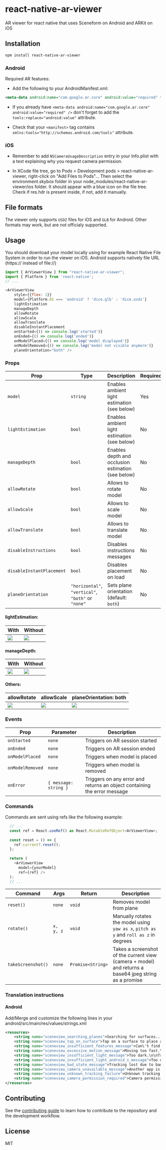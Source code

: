 # react-native-ar-viewer

AR viewer for react native that uses Sceneform on Android and ARKit on iOS

## Installation

```sh
npm install react-native-ar-viewer
```

### Android
Required AR features:

- Add the following to your AndroidManifest.xml:

```xml
<meta-data android:name="com.google.ar.core" android:value="required" tools:replace="android:value" />
```

- If you already have `<meta-data android:name="com.google.ar.core" android:value="required" />` don't forget to add the `tools:replace="android:value"` attribute.

- Check that your `<manifest>` tag contains `xmlns:tools="http://schemas.android.com/tools"` attribute.

### iOS
- Remember to add `NSCameraUsageDescription` entry in your Info.plist with a text explaining why you request camera permission.

- In XCode file tree, go to Pods > Development pods > react-native-ar-viewer, right-click on "Add Files to Pods"... Then select the environment.skybox folder in your node_modules/react-native-ar-viewer/ios folder. It should appear with a blue icon on the file tree. Check if res.hdr is present inside, if not, add it manually.

## File formats
The viewer only supports `USDZ` files for iOS and `GLB` for Android. Other formats may work, but are not officialy supported.

## Usage

You should download your model locally using for example React Native File System in order to run the viewer on iOS. Android supports natively file URL (https:// instead of file://)

```js
import { ArViewerView } from "react-native-ar-viewer";
import { Platform } from 'react-native';
// ...

<ArViewerView 
    style={{flex: 1}}
    model={Platform.OS === 'android' ? 'dice.glb' : 'dice.usdz'}
    lightEstimation
    manageDepth
    allowRotate
    allowScale
    allowTranslate
    disableInstantPlacement
    onStarted={() => console.log('started')}
    onEnded={() => console.log('ended')}
    onModelPlaced={() => console.log('model displayed')}
    onModelRemoved={() => console.log('model not visible anymore')}
    planeOrientation="both" />
```

### Props

| Prop | Type | Description | Required |
|---|---|---|---|
| `model`| `string` | Enables ambient light estimation (see below) | Yes |
| `lightEstimation`| `bool` | Enables ambient light estimation (see below) | No |
| `manageDepth` | `bool` | Enables depth and occlusion estimation (see below) | No |
| `allowRotate` | `bool` | Allows to rotate model | No |
| `allowScale` | `bool` | Allows to scale model | No |
| `allowTranslate` | `bool` | Allows to translate model | No |
| `disableInstructions` | `bool` | Disables instructions messages | No |
| `disableInstantPlacement` | `bool` | Disables placement on load | No |
| `planeOrientation` | `"horizontal"`, `"vertical"`, `"both"` or `"none"` | Sets plane orientation (default: `both`) | No |

#### lightEstimation:

| With | Without |
|---|---|
|![](https://raw.githubusercontent.com/riderodd/react-native-ar/main/docs/light.jpg)|![](https://raw.githubusercontent.com/riderodd/react-native-ar/main/docs/no-light.jpg)|

#### manageDepth:

| With | Without |
|---|---|
|![](https://raw.githubusercontent.com/riderodd/react-native-ar/main/docs/depth.jpg)|![](https://raw.githubusercontent.com/riderodd/react-native-ar/main/docs/no-depth.jpg)|

#### Others:

| allowRotate | allowScale | planeOrientation: both |
|---|---|---|
|![](https://raw.githubusercontent.com/riderodd/react-native-ar/main/docs/rotate.gif)|![](https://raw.githubusercontent.com/riderodd/react-native-ar/main/docs/scale.gif)|![](https://raw.githubusercontent.com/riderodd/react-native-ar/main/docs/planeOrientation.gif)|

### Events

| Prop | Parameter | Description |
|---|---|---|
| `onStarted` | `none` | Triggers on AR session started |
| `onEnded` | `none` | Triggers on AR session ended |
| `onModelPlaced` | `none` | Triggers when model is placed |
| `onModelRemoved` | `none` | Triggers when model is removed |
| `onError` | `{ message: string }` | Triggers on any error and returns an object containing the error message |

### Commands

Commands are sent using refs like the following example:

```js
  // ...
  const ref = React.useRef() as React.MutableRefObject<ArViewerView>;
  
  const reset = () => {
    ref.current?.reset();
  };
  
  return (
    <ArViewerView
      model={yourModel}
      ref={ref} />
  );
  // ...
```

| Command | Args | Return | Description |
|---|---|---|---|
| `reset()` | `none` | `void` | Removes model from plane |
| `rotate()` | `x, y, z` | `void` | Manually rotates the model using `yaw as x`, `pitch as y` and `roll as z` in degrees |
| `takeScreenshot()` | `none` | `Promise<String>` | Takes a screenshot of the current view (camera + model) and returns a base64 jpeg string as a promise |

### Translation instructions

#### Android

Add/Merge and customize the following lines in your android/src/main/res/values/strings.xml
```xml
<resources>
    <string name="sceneview_searching_planes">Searching for surfaces...</string>
    <string name="sceneview_tap_on_surface">Tap on a surface to place an object.</string>
    <string name="sceneview_insufficient_features_message">Can\'t find anything.\n\nAim device at a surface with more texture or color.</string>
    <string name="sceneview_excessive_motion_message">Moving too fast.\n\nSlow down</string>
    <string name="sceneview_insufficient_light_message">Too dark.\n\nTry moving to a well-lit area.</string>
    <string name="sceneview_insufficient_light_android_s_message">Too dark. Try moving to a well-lit area.\n\nAlso, make sure the Block Camera is set to off in system settings.</string>
    <string name="sceneview_bad_state_message">Tracking lost due to bad internal state.\n\nPlease try restarting the AR experience.</string>
    <string name="sceneview_camera_unavailable_message">Another app is using the camera.\n\nTap on this app or try closing the other one.</string>
    <string name="sceneview_unknown_tracking_failure">Unknown tracking failure reason: %1$s</string>
    <string name="sceneview_camera_permission_required">Camera permission required</string>
</resources>
```

## Contributing

See the [contributing guide](CONTRIBUTING.md) to learn how to contribute to the repository and the development workflow.

## License

MIT
